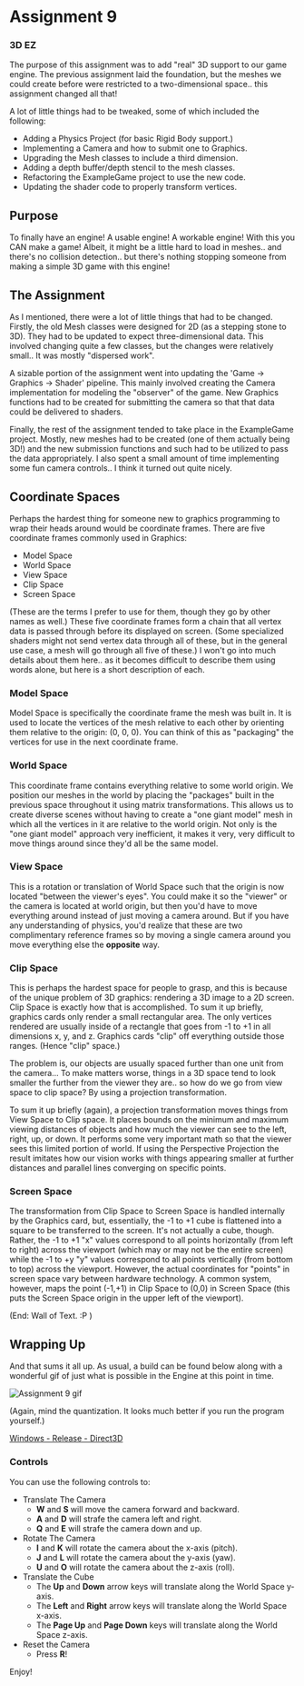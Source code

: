 # Assignment 9
### 3D EZ

The purpose of this assignment was to add "real" 3D support to our game engine.  The previous assignment laid the foundation, but the meshes we could create before were restricted to a two-dimensional space.. this assignment changed all that!

A lot of little things had to be tweaked, some of which included the following:

* Adding a Physics Project (for basic Rigid Body support.)
* Implementing a Camera and how to submit one to Graphics.
* Upgrading the Mesh classes to include a third dimension.
* Adding a depth buffer/depth stencil to the mesh classes.
* Refactoring the ExampleGame project to use the new code.
* Updating the shader code to properly transform vertices.

## Purpose

To finally have an engine!  A usable engine!  A workable engine!  With this you CAN make a game!  Albeit, it might be a little hard to load in meshes.. and there's no collision detection.. but there's nothing stopping someone from making a simple 3D game with this engine!

## The Assignment

As I mentioned, there were a lot of little things that had to be changed.  Firstly, the old Mesh classes were designed for 2D (as a stepping stone to 3D).  They had to be updated to expect three-dimensional data.  This involved changing quite a few classes, but the changes were relatively small..  It was mostly "dispersed work".

A sizable portion of the assignment went into updating the 'Game -> Graphics -> Shader' pipeline.  This mainly involved creating the Camera implementation for modeling the "observer" of the game.  New Graphics functions had to be created for submitting the camera so that that data could be delivered to shaders.

Finally, the rest of the assignment tended to take place in the ExampleGame project.  Mostly, new meshes had to be created (one of them actually being 3D!) and the new submission functions and such had to be utilized to pass the data appropriately.  I also spent a small amount of time implementing some fun camera controls..  I think it turned out quite nicely.

## Coordinate Spaces

Perhaps the hardest thing for someone new to graphics programming to wrap their heads around would be coordinate frames.  There are five coordinate frames commonly used in Graphics:

* Model Space
* World Space
* View Space
* Clip Space
* Screen Space

(These are the terms I prefer to use for them, though they go by other names as well.)  These five coordinate frames form a chain that all vertex data is passed through before its displayed on screen.  (Some specialized shaders might not send vertex data through all of these, but in the general use case, a mesh will go through all five of these.)  I won't go into much details about them here.. as it becomes difficult to describe them using words alone, but here is a short description of each.

### Model Space

Model Space is specifically the coordinate frame the mesh was built in.  It is used to locate the vertices of the mesh relative to each other by orienting them relative to the origin: (0, 0, 0).  You can think of this as "packaging" the vertices for use in the next coordinate frame. 

### World Space

This coordinate frame contains everything relative to some world origin.  We position our meshes in the world by placing the "packages" built in the previous space throughout it using matrix transformations.  This allows us to create diverse scenes without having to create a "one giant model" mesh in which all the vertices in it are relative to the world origin.  Not only is the "one giant model" approach very inefficient, it makes it very, very difficult to move things around since they'd all be the same model.

### View Space

This is a rotation or translation of World Space such that the origin is now located "between the viewer's eyes".  You could make it so the "viewer" or the camera is located at world origin, but then you'd have to move everything around instead of just moving a camera around.  But if you have any understanding of physics, you'd realize that these are two complimentary reference frames so by moving a single camera around you move everything else the **opposite** way.

### Clip Space

This is perhaps the hardest space for people to grasp, and this is because of the unique problem of 3D graphics:  rendering a 3D image to a 2D screen.  Clip Space is exactly how that is accomplished.  To sum it up briefly, graphics cards only render a small rectangular area.  The only vertices rendered are usually inside of a rectangle that goes from -1 to +1 in all dimensions x, y, and z.  Graphics cards "clip" off everything outside those ranges.  (Hence "clip" space.)

The problem is, our objects are usually spaced further than one unit from the camera...  To make matters worse, things in a 3D space tend to look smaller the further from the viewer they are.. so how do we go from view space to clip space?  By using a projection transformation.

To sum it up briefly (again), a projection transformation moves things from View Space to Clip space.  It places bounds on the minimum and maximum viewing distances of objects and how much the viewer can see to the left, right, up, or down.  It performs some very important math so that the viewer sees this limited portion of world.  If using the Perspective Projection the result imitates how our vision works with things appearing smaller at further distances and parallel lines converging on specific points.

### Screen Space

The transformation from Clip Space to Screen Space is handled internally by the Graphics card, but, essentially, the -1 to +1 cube is flattened into a square to be transferred to the screen.  It's not actually a cube, though.  Rather, the -1 to +1 "x" values correspond to all points horizontally (from left to right) across the viewport (which may or may not be the entire screen) while the -1 to +y "y" values correspond to all points vertically (from bottom to top) across the viewport.  However, the actual coordinates for "points" in screen space vary between hardware technology.  A common system, however, maps the point (-1,+1) in Clip Space to (0,0) in Screen Space (this puts the Screen Space origin in the upper left of the viewport).

(End: Wall of Text. :P )

## Wrapping Up

And that sums it all up.  As usual, a build can be found below along with a wonderful gif of just what is possible in the Engine at this point in time.

![Assignment 9 gif](images/a09/assignment9.gif)

(Again, mind the quantization.  It looks much better if you run the program yourself.)

[Windows - Release - Direct3D](https://github.com/CorneliaXaos/EAE6320-WriteUps/releases/download/a9/Assignment9.zip)

### Controls

You can use the following controls to:

* Translate The Camera
  * **W** and **S** will move the camera forward and backward.
  * **A** and **D** will strafe the camera left and right.
  * **Q** and **E** will strafe the camera down and up.
* Rotate The Camera
  * **I** and **K** will rotate the camera about the x-axis (pitch).
  * **J** and **L** will rotate the camera about the y-axis (yaw).
  * **U** and **O** will rotate the camera about the z-axis (roll).
* Translate the Cube
  * The **Up** and **Down** arrow keys will translate along the World Space y-axis.
  * The **Left** and **Right** arrow keys will translate along the World Space x-axis.
  * The **Page Up** and **Page Down** keys will translate along the World Space z-axis.
* Reset the Camera
  * Press **R**!
  
Enjoy!
